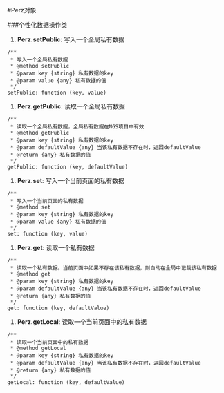 #Perz对象 

###个性化数据操作类

1. <span id="Perz.setPublic">**Perz.setPublic**</span>: 写入一个全局私有数据
```
/**
 * 写入一个全局私有数据
 * @method setPublic
 * @param key {string} 私有数据的key
 * @param value {any} 私有数据的值
 */
setPublic: function (key, value)
```

1. <span id="Perz.getPublic">**Perz.getPublic**</span>: 读取一个全局私有数据
```
/**
 * 读取一个全局私有数据，全局私有数据在NGS项目中有效
 * @method getPublic
 * @param key {string} 私有数据的key
 * @param defaultValue {any} 当该私有数据不存在时，返回defaultValue
 * @return {any} 私有数据的值
 */
getPublic: function (key, defaultValue)
```

1. <span id="Perz.set">**Perz.set**</span>: 写入一个当前页面的私有数据
```
/**
 * 写入一个当前页面的私有数据
 * @method set
 * @param key {string} 私有数据的key
 * @param value {any} 私有数据的值
 */
set: function (key, value)
```

1. <span id="Perz.get">**Perz.get**</span>: 读取一个私有数据
```
/**
 * 读取一个私有数据。当前页面中如果不存在该私有数据，则自动在全局中记载该私有数据
 * @method get
 * @param key {string} 私有数据的key
 * @param defaultValue {any} 当该私有数据不存在时，返回defaultValue
 * @return {any} 私有数据的值
 */
get: function (key, defaultValue)
```

1. <span id="Perz.getLocal">**Perz.getLocal**</span>: 读取一个当前页面中的私有数据
```
/**
 * 读取一个当前页面中的私有数据
 * @method getLocal
 * @param key {string} 私有数据的key
 * @param defaultValue {any} 当该私有数据不存在时，返回defaultValue
 * @return {any} 私有数据的值
 */
getLocal: function (key, defaultValue)
```